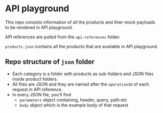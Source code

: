 # API playground

This repo consists information of all the products and thier mock payloads to be rendered in API playground.

API references are pulled from the `api-references` folder.

`products.json` contains all the products that are available in API playground.

## Repo structure of `json` folder

-   Each category is a folder with products as sub-folders and JSON files inside product folders.
-   All files are JSON and they are named after the `operationID` of each request in API reference.
-   In every JSON file, you'll find
     - `parameters` object containing, header, query, path etc
     - `body` object which is the example body of that request
